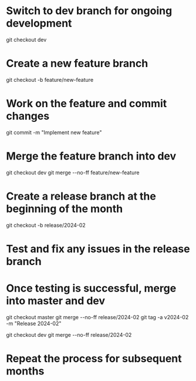 # Switch to dev branch for ongoing development
git checkout dev

# Create a new feature branch
git checkout -b feature/new-feature

# Work on the feature and commit changes
git commit -m "Implement new feature"

# Merge the feature branch into dev
git checkout dev
git merge --no-ff feature/new-feature

# Create a release branch at the beginning of the month
git checkout -b release/2024-02

# Test and fix any issues in the release branch
# Once testing is successful, merge into master and dev
git checkout master
git merge --no-ff release/2024-02
git tag -a v2024-02 -m "Release 2024-02"

git checkout dev
git merge --no-ff release/2024-02

# Repeat the process for subsequent months
